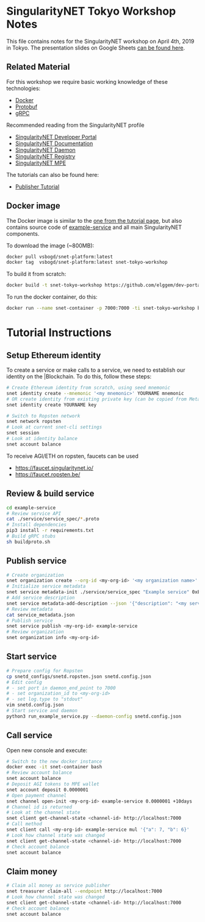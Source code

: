 # SingularityNET Tokyo Workshop Notes

This file contains notes for the SingularityNET workshop on April 4th, 2019 in Tokyo. The presentation slides on Google Sheets [can be found here](https://docs.google.com/presentation/d/1NEKfZP75fCdLJUDG3jVbUY01h4nUaPB6PeTBKZnWjCI).

## Related Material

For this workshop we require basic working knowledge of these technologies:
  - [Docker](https://github.com/wsargent/docker-cheat-sheet)
  - [Protobuf](http://blakesmith.me/2012/09/05/a-primer-on-protocol-buffers.html)
  - [gRPC](https://medium.com/@philipshen13/a-short-introduction-to-grpc-419b620e2177)

Recommended reading from the SingularityNET profile
  - [SingularityNET Developer Portal](https://dev.singularitynet.io)
  - [SingularityNET Documentation](https://dev.singularitynet.io/docs)
  - [SingularityNET Daemon](http://dev.singularitynet.io/docs/concepts/daemon)
  - [SingularityNET Registry](http://dev.singularitynet.io/docs/concepts/registry)
  - [SingularityNET MPE](http://dev.singularitynet.io/docs/concepts/multi-party-escrow)

The tutorials can also be found here:
  - [Publisher Tutorial](https://dev.singularitynet.io/tutorials/publish/)


## Docker image
The Docker image is similar to the [one from the tutorial page](https://github.com/singnet/dev-portal/blob/master/tutorials/docker/Dockerfile), but also contains source code of [example-service](https://github.com/singnet/example-service) and all main SingularityNET components.

To download the image (~800MB):
```sh
docker pull vsbogd/snet-platform:latest
docker tag  vsbogd/snet-platform:latest snet-tokyo-workshop
```

To build it from scratch:
```sh
docker build -t snet-tokyo-workshop https://github.com/elggem/dev-portal.git#master:/workshops/tokyo-workshop-20190404
```

To run the docker container, do this:
```sh
docker run --name snet-container -p 7000:7000 -ti snet-tokyo-workshop bash
```

# Tutorial Instructions

## Setup Ethereum identity

To create a service or make calls to a service, we need to establish our identity on the |Blockchain. To do this, follow these steps:

```sh
# Create Ethereum identity from scratch, using seed mnemonic
snet identity create --mnemonic '<my mnemonic>' YOURNAME mnemonic
# OR create identity from existing private key (can be copied from Metamask):
snet identity create YOURNAME key

# Switch to Ropsten network
snet network ropsten
# Look at current snet-cli settings
snet session
# Look at identity balance
snet account balance
```

To receive AGI/ETH on ropsten, faucets can be used
  - https://faucet.singularitynet.io/
  - https://faucet.ropsten.be/

## Review & build service

```sh
cd example-service
# Review service API
cat ./service/service_spec/*.proto
# Install dependencies
pip3 install -r requirements.txt
# Build gRPC stubs
sh buildproto.sh
```

## Publish service

```sh
# Create organization
snet organization create --org-id <my-org-id> '<my organization name>'
# Initialize service metadata
snet service metadata-init ./service/service_spec "Example service" 0xETHEREUM_PAYMENT_DESTINATION --endpoints http://<my.ip>:7000 --fixed-price 0.00000001
# Add service description
snet service metadata-add-description --json '{"description": "<my service descrition>", "url": "<my service url>"}'
# Review metadata
cat service_metadata.json
# Publish service
snet service publish <my-org-id> example-service
# Review organization
snet organization info <my-org-id>
```

## Start service
```sh
# Prepare config for Ropsten
cp snetd_configs/snetd.ropsten.json snetd.config.json
# Edit config
# - set port in daemon_end_point to 7000
# - set organization_id to <my-org-id>
# - set log.type to "stdout"
vim snetd.config.json
# Start service and daemon
python3 run_example_service.py --daemon-config snetd.config.json
```

## Call service
Open new console and execute:
```sh
# Switch to the new docker instance
docker exec -it snet-container bash
# Review account balance
snet account balance
# Deposit AGI tokens to MPE wallet
snet account deposit 0.0000001
# Open payment channel
snet channel open-init <my-org-id> example-service 0.0000001 +10days
# Channel id is returned
# Look at the channel state
snet client get-channel-state <channel-id> http://localhost:7000
# Call method
snet client call <my-org-id> example-service mul '{"a": 7, "b": 6}'
# Look how channel state was changed
snet client get-channel-state <channel-id> http://localhost:7000
# Check account balance
snet account balance
```

## Claim money
```sh
# Claim all money as service publisher
snet treasurer claim-all --endpoint http://localhost:7000
# Look how channel state was changed
snet client get-channel-state <channel-id> http://localhost:7000
# Check account balance
snet account balance
```
